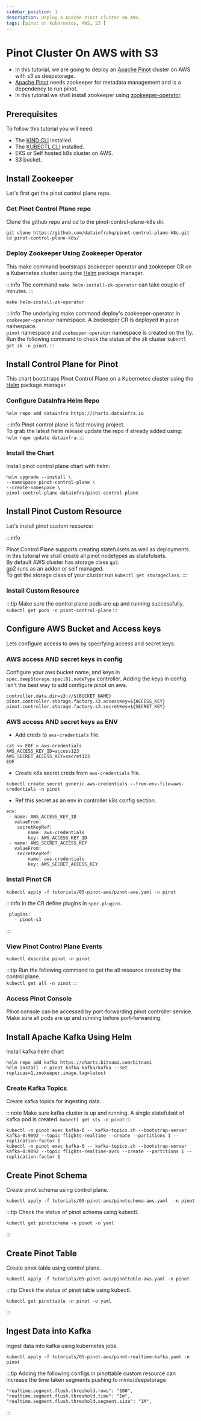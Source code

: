 ```yaml
---
sidebar_position: 1
description: Deploy a Apache Pinot cluster on AWS.
tags: [pinot on kubernetes, AWS, S3 ]
---
```


# Pinot Cluster On AWS with S3

-   In this tutorial, we are going to deploy an [Apache Pinot](https://github.com/apache/pinot) cluster on AWS with s3 as deepstorage.
-   [Apache Pinot](https://github.com/apache/pinot) needs zookeeper for metadata management and is a dependency to run pinot.
-   In this tutorial we shall install zookeeper using [zookeeper-operator](https://github.com/pravega/zookeeper-operator).

## Prerequisites

To follow this tutorial you will need:

-   The [KIND CLI](https://kind.sigs.k8s.io/docs/user/quick-start#installation) installed.
-   The [KUBECTL CLI](https://kubernetes.io/docs/tasks/tools/#kubectl) installed.
-   EKS or Self hosted k8s cluster on AWS.
-   S3 bucket.

## Install Zookeeper

Let's first get the pinot control plane repo.

### Get Pinot Control Plane repo

Clone the github repo and cd to the pinot-control-plane-k8s dir.

<TerminalWindow>

```
git clone https://github.com/datainfrahq/pinot-control-plane-k8s.git
cd pinot-control-plane-k8s/
```

</TerminalWindow>

### Deploy Zookeeper Using Zookeeper Operator

This make command bootstraps zookeeper operator and zookeeper CR on a Kubernetes cluster using the [Helm](https://helm.sh/) package manager.

:::info
The command `make helm-install-zk-operator` can take couple of minutes.
:::

<TerminalWindow>

```
make helm-install-zk-operator
```

</TerminalWindow>

:::info
The underlying make command deploy's zookeeper-operator in `zookeeper-operator` namespace.
A zookeeper CR is deployed in `pinot` namespace.  
`pinot` namespace and `zookeeper-operator` namespace is created on the fly.  
Run the following command to check the status of the zk cluster `kubectl get zk -n pinot`.
:::

## Install Control Plane for Pinot

This chart bootstraps Pinot Control Plane on a Kubernetes cluster using the [Helm](https://helm.sh/) package manager.

### Configure DataInfra Helm Repo

<TerminalWindow>

```
helm repo add datainfra https://charts.datainfra.io
```

</TerminalWindow>

:::info
Pinot control plane is fast moving project.  
To grab the latest helm release update the repo
if already added using:  
`helm repo update datainfra`.
:::

### Install the Chart

Install pinot control plane chart with helm:

<TerminalWindow>

```
helm upgrade --install \
--namespace pinot-control-plane \
--create-namespace \
pinot-control-plane datainfra/pinot-control-plane
```

</TerminalWindow>

## Install Pinot Custom Resource

Let's install pinot custom resource:

:::info

Pinot Control Plane supports creating statefulsets as well as deployments.  
In this tutorial we shall create all pinot nodetypes as statefulsets.  
By default AWS cluster has storage class `gp2`.         
gp2 runs as an addon or self managed.       
To get the storage class of your cluster run `kubectl get storageclass`.
:::

### Install Custom Resource

:::tip
Make sure the control plane pods are up and running successfully.       
```kubectl get pods -n pinot-control-plane```
:::

## Configure AWS Bucket and Access keys

Lets configure access to aws by specifying access and secret keys.

### AWS access AND secret keys in config 
Configure your aws bucket name, and keys in ```spec.deepStorage.spec[0].nodeType``` controller.
Adding the keys in config isn't the best way to add configure pinot on aws.

```
controller.data.dir=s3://${BUCKET_NAME}
pinot.controller.storage.factory.s3.accessKey=${ACCESS_KEY}
pinot.controller.storage.factory.s3.secretKey=${SECRET_KEY}
```
### AWS access AND secret keys as ENV 

- Add creds to ```aws-credentials``` file.

<TerminalWindow>

```
cat << EOF > aws-credentials
AWS_ACCESS_KEY_ID=access123
AWS_SECRET_ACCESS_KEY=secret123
EOF
```

</TerminalWindow>

- Create k8s secret creds from ```aws-credentials``` file.

<TerminalWindow>

```
kubectl create secret generic aws-credentials --from-env-file=aws-credentials -n pinot
```

</TerminalWindow>

- Ref this secret as an env in controller k8s config section.

<TerminalWindow>

```
env:
 - name: AWS_ACCESS_KEY_ID
   valueFrom:
    secretKeyRef:
        name: aws-credentials
        key: AWS_ACCESS_KEY_ID
 - name: AWS_SECRET_ACCESS_KEY
   valueFrom:
    secretKeyRef:
        name: aws-credentials
        key: AWS_SECRET_ACCESS_KEY
```

</TerminalWindow>


### Install Pinot CR

<TerminalWindow>

```
kubectl apply -f tutorials/05-pinot-aws/pinot-aws.yaml -n pinot
```

</TerminalWindow>

:::info
In the CR define plugins in ```spec.plugins```.
```
 plugins:
   - pinot-s3
```
:::
### View Pinot Control Plane Events

<TerminalWindow>

```
kubectl describe pinot -n pinot
```

</TerminalWindow>


:::tip
Run the following command to get the all resource created by the control plane.  
`kubectl get all -n pinot`
:::

### Access Pinot Console

Pinot console can be accessed by port-forwarding pinot controller service. Make sure all pods are up and running before port-forwarding.

## Install Apache Kafka Using Helm

Install kafka helm chart

<TerminalWindow>

```
helm repo add kafka https://charts.bitnami.com/bitnami
helm install -n pinot kafka kafka/kafka --set replicas=1,zookeeper.image.tag=latest
```

</TerminalWindow>

### Create Kafka Topics

Create kafka topics for ingesting data.

:::note
Make sure kafka cluster is up and running. 
A single statefulset of kafka pod is created.
```kubectl get sts -n pinot```
:::

<TerminalWindow>

```
kubectl -n pinot exec kafka-0 -- kafka-topics.sh --bootstrap-server kafka-0:9092 --topic flights-realtime --create --partitions 1 --replication-factor 1
kubectl -n pinot exec kafka-0 -- kafka-topics.sh --bootstrap-server kafka-0:9092 --topic flights-realtime-avro --create --partitions 1 --replication-factor 1
```

</TerminalWindow>

## Create Pinot Schema 

Create pinot schema using control plane. 

<TerminalWindow>

```
kubectl apply -f tutorials/05-pinot-aws/pinotschema-aws.yaml  -n pinot
```

</TerminalWindow>

:::tip
Check the status of pinot schema using kubectl.
```
kubectl get pinotschema -n pinot -o yaml
```
:::

## Create Pinot Table 

Create pinot table using control plane. 

<TerminalWindow>

```
kubectl apply -f tutorials/05-pinot-aws/pinottable-aws.yaml -n pinot
```

</TerminalWindow>

:::tip
Check the status of pinot table using kubectl.
```
kubectl get pinottable -n pinot -o yaml
```
:::

## Ingest Data into Kafka

Ingest data into kafka using kubernetes jobs.

<TerminalWindow>

```
kubectl apply -f tutorials/05-pinot-aws/pinot-realtime-kafka.yaml -n pinot
```

</TerminalWindow>

:::tip
Adding the following configs in pinottable custom resource can increase the time taken segments pushing to minio/deepstorage
```
"realtime.segment.flush.threshold.rows": "100",
"realtime.segment.flush.threshold.time": "1m",
"realtime.segment.flush.threshold.segment.size": "1M",
```
:::
